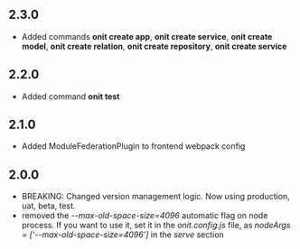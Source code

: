 ## 2.3.0
- Added commands **onit create app**, **onit create service**, **onit create model**, **onit create relation**, **onit create repository**, **onit create service**    

## 2.2.0
- Added command **onit test**

## 2.1.0
- Added ModuleFederationPlugin to frontend webpack config

## 2.0.0
- BREAKING: Changed version management logic. Now using production, uat, beta, test.
- removed the *--max-old-space-size=4096* automatic flag on node process. If you want to use it, set it in the *onit.config.js* file, as *nodeArgs = ['--max-old-space-size=4096']* in the *serve* section

